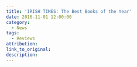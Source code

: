```yaml
---
title: 'IRISH TIMES: The Best Books of the Year'
date: 2016-11-01 12:00:00
category:
  - News
tags:
  - Reviews
attribution:
link_to_original:
description:
---
```


